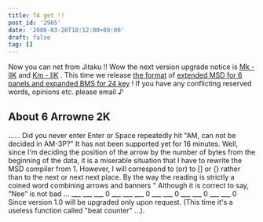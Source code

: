 ```yaml
---
title: TA get !!
post_id: '2965'
date: '2000-03-20T18:12:00+09:00'
draft: false
tag: []
---
```


Now you can net from Jitaku !! Wow the next version upgrade notice is [Mk - IIK](/mk-iik) and [Km - IIK](/km-iik) . This time we release [the format](/filez/app/kmanibms.txt) of [extended MSD for 6](/filez/app/MSD2K.txt) [panels and expanded BMS for 24 key](/filez/app/kmanibms.txt) ! If you have any conflicting reserved words, opinions etc. please email ♪

## About 6 Arrowne 2K

...... Did you never enter Enter or Space repeatedly hit "AM, can not be decided in AM-3P?" It has not been supported yet for 16 minutes. Well, since I'm deciding the position of the arrow by the number of bytes from the beginning of the data, it is a miserable situation that I have to rewrite the MSD compiler from 1. However, I will correspond to (or) to \[\] or {} rather than to the next or next next place. By the way the reading is strictly a coined word combining arrows and banners " Although it is correct to say, "Nee" is not bad ... ___ ___ ___ 0 ___ ___ ___ 0 ___ ___ 0 ___ ___ 0 ___ ___ 0 Since version 1.0 will be upgraded only upon request. (This time it's a useless function called "beat counter" ...).